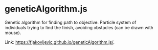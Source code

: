 # geneticAlgorithm.js
Genetic algorithm for finding path to objective.
Particle system of individuals trying to find the finish, avoiding obstacles (can be drawn with mouse).

Link: https://fjakovljevic.github.io/geneticAlgorithm.js/.

